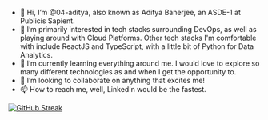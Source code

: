 - 👋 Hi, I’m @04-aditya, also known as Aditya Banerjee, an ASDE-1 at Publicis Sapient.
- 👀 I’m primarily interested in tech stacks surrounding DevOps, as well as playing around with Cloud Platforms. Other tech stacks I'm comfortable with include ReactJS and TypeScript, with a little bit of Python for Data Analytics.
- 🌱 I’m currently learning everything around me. I would love to explore so many different technologies as and when I get the opportunity to.
- 💞️ I’m looking to collaborate on anything that excites me!
- 📫 How to reach me, well, LinkedIn would be the fastest.

<!---
04-aditya/04-aditya is a ✨ special ✨ repository because its `README.md` (this file) appears on your GitHub profile.
You can click the Preview link to take a look at your changes.
--->
[![GitHub Streak](https://streak-stats.demolab.com/?user=04-aditya)](https://git.io/streak-stats)
